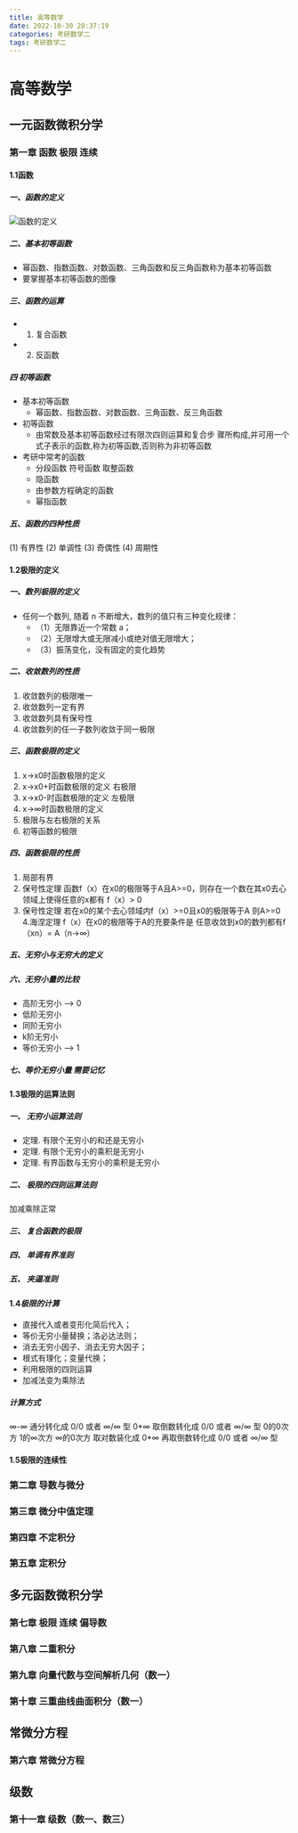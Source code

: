 ```yaml
---
title: 高等数学
date: 2022-10-30 20:37:19
categories: 考研数学二
tags: 考研数学二
---
```

# 高等数学

## 一元函数微积分学
### 第一章 函数 极限 连续
#### 1.1函数
##### 一、函数的定义
![函数的定义](https://chriswood-blog.oss-cn-shanghai.aliyuncs.com/2023%E8%80%83%E7%A0%94/%E9%AB%98%E7%AD%89%E6%95%B0%E5%AD%A6/2022-10-30_204926.png)
##### 二、基本初等函数
- 幂函数、指数函数、对数函数、三角函数和反三角函数称为基本初等函数
- 要掌握基本初等函数的图像
##### 三、函数的运算
- 1. 复合函数
- 2. 反函数
##### 四 初等函数
- 基本初等函数
    - 幂函数、指数函数、对数函数、三角函数、反三角函数
- 初等函数
    - 由常数及基本初等函数经过有限次四则运算和复合步
骤所构成,并可用一个式子表示的函数,称为初等函数,否则称为非初等函数
- 考研中常考的函数
    - 分段函数 符号函数 取整函数
    - 隐函数
    - 由参数方程确定的函数
    - 幂指函数
##### 五、函数的四种性质
(1) 有界性
(2) 单调性
(3) 奇偶性
(4) 周期性

#### 1.2极限的定义
##### 一、数列极限的定义
- 任何一个数列, 随着 n 不断增大，数列的值只有三种变化规律：
    - （1）无限靠近一个常数 a；
    - （2）无限增大或无限减小或绝对值无限增大；
    - （3）振荡变化，没有固定的变化趋势
##### 二、收敛数列的性质
1. 收敛数列的极限唯一
2. 收敛数列一定有界
3. 收敛数列具有保号性
4. 收敛数列的任一子数列收敛于同一极限
##### 三、函数极限的定义
1. x->x0时函数极限的定义
2. x->x0+时函数极限的定义 右极限
3. x->x0-时函数极限的定义 左极限
4. x->∞时函数极限的定义
5. 极限与左右极限的关系
6. 初等函数的极限
##### 四、函数极限的性质
1. 局部有界
2. 保号性定理 函数f（x）在x0的极限等于A且A>=0，则存在一个数在其x0去心领域上使得任意的x都有 f（x）> 0
3. 保号性定理 若在x0的某个去心领域内f（x）>=0且x0的极限等于A 则A>=0
4.海涅定理 f（x）在x0的极限等于A的充要条件是 任意收敛到x0的数列都有f（xn）= A（n->∞）
##### 五、无穷小与无穷大的定义
##### 六、无穷小量的比较
- 高阶无穷小 -->  0
- 低阶无穷小
- 同阶无穷小
- k阶无穷小
- 等价无穷小 -->  1
##### 七、**等价无穷小量** 需要记忆
#### 1.3极限的运算法则
##### 一、 无穷小运算法则
- 定理. 有限个无穷小的和还是无穷小
- 定理. 有限个无穷小的乘积是无穷小
- 定理. 有界函数与无穷小的乘积是无穷小
##### 二、 极限的四则运算法则
加减乘除正常
##### 三、 复合函数的极限
##### 四、 单调有界准则
##### 五、 夹逼准则
#### 1.4***极限的计算***
- 直接代入或者变形化简后代入；
- 等价无穷小量替换；洛必达法则；
- 消去无穷小因子、消去无穷大因子；
- 根式有理化；变量代换； 
- 利用极限的四则运算
- 加减法变为乘除法
##### **计算方式**
∞-∞ 通分转化成 0/0 或者 ∞/∞ 型
0*∞ 取倒数转化成  0/0 或者 ∞/∞ 型
0的0次方 1的∞次方 ∞的0次方  取对数装化成 0*∞  再取倒数转化成  0/0 或者 ∞/∞ 型
#### 1.5极限的连续性

### 第二章 导数与微分
### 第三章 微分中值定理
### 第四章 不定积分
### 第五章 定积分

## 多元函数微积分学
### 第七章 极限 连续 偏导数
### 第八章 二重积分
### 第九章 向量代数与空间解析几何（数一）
### 第十章 三重曲线曲面积分（数一）

## 常微分方程
### 第六章 常微分方程
## 级数
### 第十一章 级数（数一、数三）